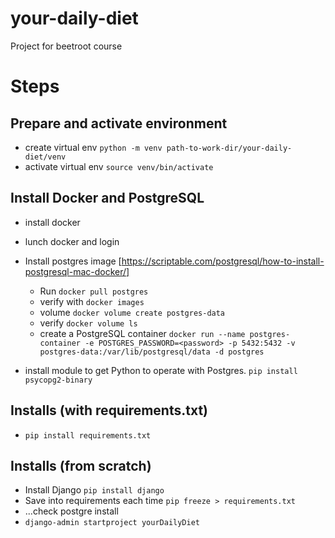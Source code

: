 # your-daily-diet
Project for beetroot course

# Steps 

## Prepare and activate environment 
- create virtual env `python -m venv path-to-work-dir/your-daily-diet/venv`
- activate virtual env `source venv/bin/activate`

## Install Docker and PostgreSQL
- install docker 
- lunch docker and login
- Install postgres image [https://scriptable.com/postgresql/how-to-install-postgresql-mac-docker/] 
  - Run `docker pull postgres` 
  - verify with `docker images` 
  - volume `docker volume create postgres-data`
  - verify `docker volume ls`
  - create a PostgreSQL container `docker run --name postgres-container -e POSTGRES_PASSWORD=<password> -p 5432:5432 -v postgres-data:/var/lib/postgresql/data -d postgres`

- install module to get Python to operate with Postgres. `pip install psycopg2-binary` 


## Installs (with requirements.txt)
- `pip install requirements.txt`

## Installs (from scratch)
- Install Django `pip install django`
- Save into requirements each time `pip freeze > requirements.txt`
- ...check postgre install
- `django-admin startproject yourDailyDiet` 

